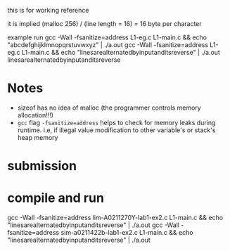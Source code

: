 this is for working reference


it is implied (malloc 256) / (line length =  16) = 16 byte per character




example run
gcc -Wall -fsanitize=address L1-eg.c L1-main.c && echo "abcdefghijklmnopqrstuvwxyz" | ./a.out
gcc -Wall -fsanitize=address L1-eg.c L1-main.c && echo "linesarealternatedbyinputanditsreverse" | ./a.out
linesarealternatedbyinputanditsreverse

# Notes

- sizeof has no idea of malloc (the programmer controls memory allocation!!!)
- ```gcc``` flag ```-fsanitize=address``` helps to check for memory leaks during runtime. i.e, if illegal value modification to other variable's or stack's heap memory



# submission


# compile and run

gcc -Wall -fsanitize=address lim-A0211270Y-lab1-ex2.c L1-main.c && echo "linesarealternatedbyinputanditsreverse" | ./a.out
gcc -Wall -fsanitize=address sim-a0211422b-lab1-ex2.c L1-main.c && echo "linesarealternatedbyinputanditsreverse" | ./a.out